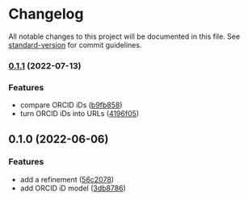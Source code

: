 # Changelog

All notable changes to this project will be documented in this file. See [standard-version](https://github.com/conventional-changelog/standard-version) for commit guidelines.

### [0.1.1](https://github.com/thewilkybarkid/orcid-id-ts/compare/v0.1.0...v0.1.1) (2022-07-13)


### Features

* compare ORCID iDs ([b9fb858](https://github.com/thewilkybarkid/orcid-id-ts/commit/b9fb858ab83ebc80f43805ed709a18ec284393a3))
* turn ORCID iDs into URLs ([4196f05](https://github.com/thewilkybarkid/orcid-id-ts/commit/4196f058c1c4cf37861079c83cac99afd79e6247))

## 0.1.0 (2022-06-06)


### Features

* add a refinement ([56c2078](https://github.com/thewilkybarkid/orcid-id-ts/commit/56c207864b72861c8b23aec59cbfe30a83423398))
* add ORCID iD model ([3db8786](https://github.com/thewilkybarkid/orcid-id-ts/commit/3db8786e2258b2237f9afc2de35b430b75540886))
